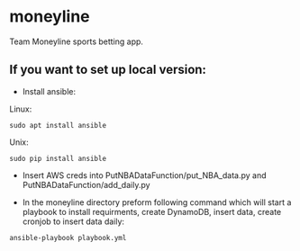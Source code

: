 # moneyline
Team Moneyline sports betting app.


## If you want to set up local version:


- Install ansible:

Linux:
```
sudo apt install ansible
```

Unix: 
```
sudo pip install ansible
```

- Insert AWS creds into PutNBADataFunction/put_NBA_data.py and PutNBADataFunction/add_daily.py

- In the moneyline directory preform following command which will start a playbook to install requirments, create DynamoDB, insert data, create cronjob to insert data daily:
```
ansible-playbook playbook.yml
```







